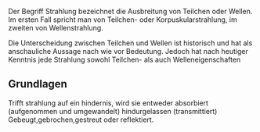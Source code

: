 Der Begriff Strahlung bezeichnet die Ausbreitung von Teilchen oder Wellen. Im ersten Fall spricht man von Teilchen- oder Korpuskularstrahlung, im zweiten von Wellenstrahlung.

Die Unterscheidung zwischen Teilchen und Wellen ist historisch und hat als anschauliche Aussage nach wie vor Bedeutung. Jedoch hat nach heutiger Kenntnis jede Strahlung sowohl Teilchen- als auch Welleneigenschaften

## Grundlagen
Trifft strahlung auf ein hindernis, wird sie entweder absorbiert (aufgenommen und umgewandelt) hindurgelassen (transmittiert) Gebeugt,gebrochen,gestreut oder reflektiert. 

